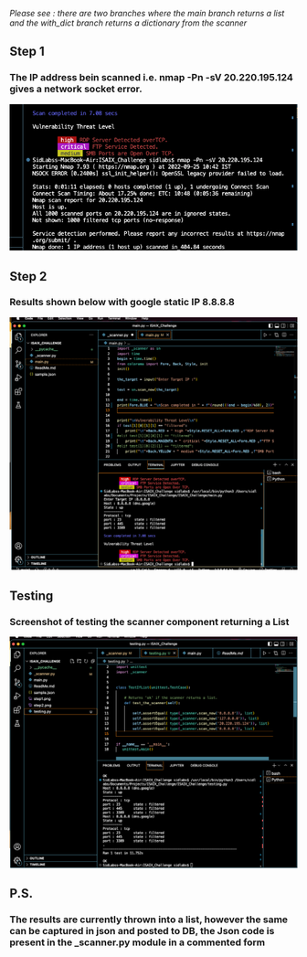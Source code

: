 _Please see : there are two branches where the main branch returns a list and the with_dict branch returns a dictionary from the scanner_

## Step 1
### The IP address bein scanned i.e. nmap -Pn -sV 20.220.195.124 gives a network socket error.
![error image](./step1.png)



## Step 2

### Results shown below with google static IP 8.8.8.8

![Results](./step2.png)

## Testing

### Screenshot of testing the scanner component returning a List

![Test Results](./test.png)


## P.S.

### The results are currently thrown into a list, however the same can be captured in json and posted to DB, the Json code is present in the _scanner.py module in a commented form
